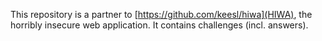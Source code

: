 This repository is a partner to [https://github.com/keesl/hiwa](HIWA), the
horribly insecure web application. It contains challenges (incl. answers).
